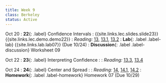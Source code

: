 ```yaml
---
title: Week 9
class: Berkeley
status: Active
---
```


Oct 20
: **22**{: .label} Confidence Intervals
    : {{site.links.lec.slides.slide23}} {{site.links.lec.demo.demo22}}
: _Reading:_ [13](https://inferentialthinking.com/chapters/13/Estimation.html), [13.1](https://inferentialthinking.com/chapters/13/1/Percentiles.html), [13.2](https://inferentialthinking.com/chapters/13/2/Bootstrap.html)
: **Lab**{: .label .label-lab} {{site.links.lab.lab07}} (Due 10/24)
: **Discussion**{: .label .label-discussion} Worksheet 09<!--{{site.links.wksht.wksht09}}-->

Oct 22
: **23**{: .label} Interpreting Confidence
    : <!--{{site.links.lec.slides.slide24}} {{site.links.lec.demo.demo24}}-->
: _Reading:_ [13.3](https://inferentialthinking.com/chapters/13/3/Confidence_Intervals.html), [13.4](https://inferentialthinking.com/chapters/13/4/Using_Confidence_Intervals.html)

Oct 24
: **24**{: .label} Center and Spread
    : <!--{{site.links.lec.slides.slide25}} {{site.links.lec.demo.demo25}}-->
: _Reading:_ [14](https://inferentialthinking.com/chapters/14/Why_the_Mean_Matters.html), [14.1](https://inferentialthinking.com/chapters/14/1/Properties_of_the_Mean.html), [14.2](https://inferentialthinking.com/chapters/14/2/Variability.html)
: **Homework**{: .label .label-homework} Homework 07<!--{{site.links.hw.hw07}}--> (Due 10/29)